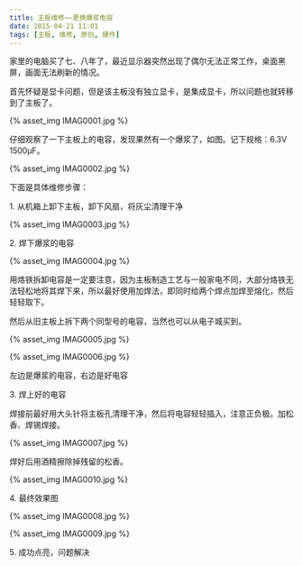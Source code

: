 ```yaml
---
title: 主板维修——更换爆浆电容
date: 2015-04-21 11:01
tags: [主板, 维修, 原创, 硬件]
---
```


家里的电脑买了七、八年了，最近显示器突然出现了偶尔无法正常工作，桌面黑屏，画面无法刷新的情况。

首先怀疑是显卡问题，但是该主板没有独立显卡，是集成显卡，所以问题也就转移到了主板了。

{% asset_img IMAG0001.jpg %}

仔细观察了一下主板上的电容，发现果然有一个爆浆了，如图。记下规格：6.3V 1500μF。

{% asset_img IMAG0002.jpg %}

下面是具体维修步骤：

1\. 从机箱上卸下主板，卸下风扇，将灰尘清理干净

{% asset_img IMAG0003.jpg %}

2\. 焊下爆浆的电容

{% asset_img IMAG0004.jpg %}

用烙铁拆卸电容是一定要注意，因为主板制造工艺与一般家电不同，大部分烙铁无法轻松地将其焊下来，所以最好使用加焊法，即同时给两个焊点加焊至熔化，然后轻轻取下。

然后从旧主板上拆下两个同型号的电容，当然也可以从电子城买到。

{% asset_img IMAG0005.jpg %}

{% asset_img IMAG0006.jpg %}

左边是爆浆的电容，右边是好电容

3\. 焊上好的电容

焊接前最好用大头针将主板孔清理干净，然后将电容轻轻插入，注意正负极。加松香、焊锡焊接。

{% asset_img IMAG0007.jpg %}

焊好后用酒精擦除掉残留的松香。

{% asset_img IMAG0010.jpg %}

4\. 最终效果图

{% asset_img IMAG0008.jpg %}

{% asset_img IMAG0009.jpg %}

5\. 成功点亮，问题解决
